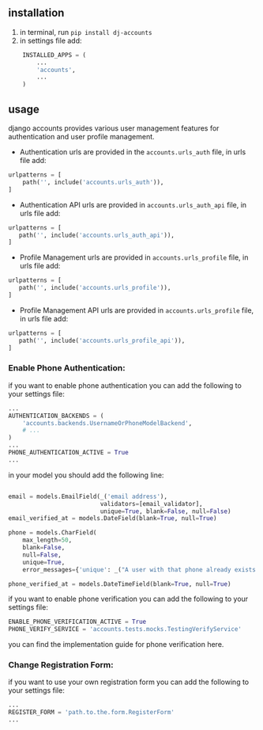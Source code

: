 ## installation

1. in terminal, run `pip install dj-accounts`
2. in settings file add:

``` python 
    INSTALLED_APPS = (
        ...
        'accounts',
        ...
    )
```

## usage

django accounts provides various user management features for authentication and user profile management.

* Authentication urls are provided in the `accounts.urls_auth` file, in urls file add:
```python
urlpatterns = [
    path('', include('accounts.urls_auth')),
]
```

* Authentication API urls are provided in `accounts.urls_auth_api` file, in urls file add:
```python
urlpatterns = [
   path('', include('accounts.urls_auth_api')),
]
```

* Profile Management urls are provided in `accounts.urls_profile` file, in urls file add:
```python
urlpatterns = [
   path('', include('accounts.urls_profile')),
]
```

* Profile Management API urls are provided in `accounts.urls_profile` file, in urls file add:
```python
urlpatterns = [
   path('', include('accounts.urls_profile_api')),
]
```

### Enable Phone Authentication:

if you want to enable phone authentication you can add the following to your settings file:

```python
...
AUTHENTICATION_BACKENDS = (
    'accounts.backends.UsernameOrPhoneModelBackend',
    # ...
)
...
PHONE_AUTHENTICATION_ACTIVE = True
...
```

in your model you should add the following line:
```python

email = models.EmailField(_('email address'),
                          validators=[email_validator],
                          unique=True, blank=False, null=False)
email_verified_at = models.DateField(blank=True, null=True)

phone = models.CharField(
    max_length=50,
    blank=False,
    null=False,
    unique=True,
    error_messages={'unique': _("A user with that phone already exists.")})

phone_verified_at = models.DateTimeField(blank=True, null=True)

```


if you want to enable phone verification you can add the following to your settings file:

```python
ENABLE_PHONE_VERIFICATION_ACTIVE = True
PHONE_VERIFY_SERVICE = 'accounts.tests.mocks.TestingVerifyService'
```

you can find the implementation guide for phone verification here.

### Change Registration Form:

if you want to use your own registration form you can add the following to your settings file:

```python
...
REGISTER_FORM = 'path.to.the.form.RegisterForm'
...
```